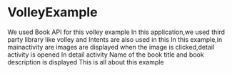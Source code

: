 # VolleyExample
We used Book API for this volley example
In this application,we used third party library like volley and Intents are also used in this
In this example,in mainactivity are images are displayed
when the image is clicked,detail activity is opened 
In detail activity Name of the book title and book description is displayed
This is all about this example
